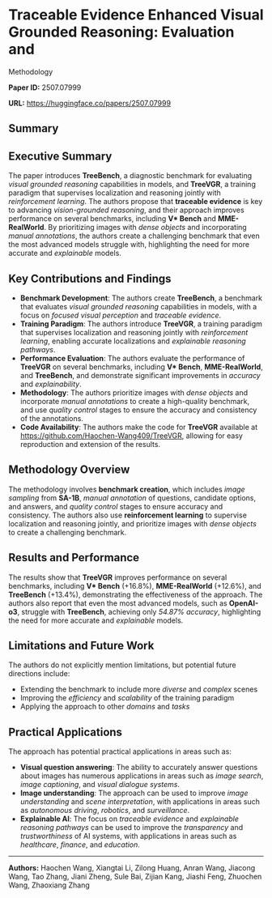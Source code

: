 # Traceable Evidence Enhanced Visual Grounded Reasoning: Evaluation and
  Methodology

**Paper ID:** 2507.07999

**URL:** https://huggingface.co/papers/2507.07999

## Summary

## Executive Summary
The paper introduces **TreeBench**, a diagnostic benchmark for evaluating *visual grounded reasoning* capabilities in models, and **TreeVGR**, a training paradigm that supervises localization and reasoning jointly with *reinforcement learning*. The authors propose that **traceable evidence** is key to advancing *vision-grounded reasoning*, and their approach improves performance on several benchmarks, including **V\* Bench** and **MME-RealWorld**. By prioritizing images with *dense objects* and incorporating *manual annotations*, the authors create a challenging benchmark that even the most advanced models struggle with, highlighting the need for more accurate and *explainable* models.

## Key Contributions and Findings
* **Benchmark Development**: The authors create **TreeBench**, a benchmark that evaluates *visual grounded reasoning* capabilities in models, with a focus on *focused visual perception* and *traceable evidence*.
* **Training Paradigm**: The authors introduce **TreeVGR**, a training paradigm that supervises localization and reasoning jointly with *reinforcement learning*, enabling accurate localizations and *explainable reasoning pathways*.
* **Performance Evaluation**: The authors evaluate the performance of **TreeVGR** on several benchmarks, including **V\* Bench**, **MME-RealWorld**, and **TreeBench**, and demonstrate significant improvements in *accuracy* and *explainability*.
* **Methodology**: The authors prioritize images with *dense objects* and incorporate *manual annotations* to create a high-quality benchmark, and use *quality control* stages to ensure the accuracy and consistency of the annotations.
* **Code Availability**: The authors make the code for **TreeVGR** available at https://github.com/Haochen-Wang409/TreeVGR, allowing for easy reproduction and extension of the results.

## Methodology Overview
The methodology involves **benchmark creation**, which includes *image sampling* from **SA-1B**, *manual annotation* of questions, candidate options, and answers, and *quality control* stages to ensure accuracy and consistency. The authors also use **reinforcement learning** to supervise localization and reasoning jointly, and prioritize images with *dense objects* to create a challenging benchmark.

## Results and Performance
The results show that **TreeVGR** improves performance on several benchmarks, including **V\* Bench** (+16.8%), **MME-RealWorld** (+12.6%), and **TreeBench** (+13.4%), demonstrating the effectiveness of the approach. The authors also report that even the most advanced models, such as **OpenAI-o3**, struggle with **TreeBench**, achieving only *54.87% accuracy*, highlighting the need for more accurate and *explainable* models.

## Limitations and Future Work
The authors do not explicitly mention limitations, but potential future directions include:
* Extending the benchmark to include more *diverse* and *complex* scenes
* Improving the *efficiency* and *scalability* of the training paradigm
* Applying the approach to other *domains* and *tasks*

## Practical Applications
The approach has potential practical applications in areas such as:
* **Visual question answering**: The ability to accurately answer questions about images has numerous applications in areas such as *image search*, *image captioning*, and *visual dialogue systems*.
* **Image understanding**: The approach can be used to improve *image understanding* and *scene interpretation*, with applications in areas such as *autonomous driving*, *robotics*, and *surveillance*.
* **Explainable AI**: The focus on *traceable evidence* and *explainable reasoning pathways* can be used to improve the *transparency* and *trustworthiness* of AI systems, with applications in areas such as *healthcare*, *finance*, and *education*.

---

**Authors:** Haochen Wang, Xiangtai Li, Zilong Huang, Anran Wang, Jiacong Wang, Tao Zhang, Jiani Zheng, Sule Bai, Zijian Kang, Jiashi Feng, Zhuochen Wang, Zhaoxiang Zhang

